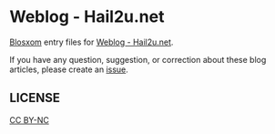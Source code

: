 Weblog - Hail2u.net
===================

[Blosxom][1] entry files for [Weblog - Hail2u.net][2].

If you have any question, suggestion, or correction about these blog articles,
please create an [issue][3].


LICENSE
-------

[CC BY-NC][4]


[1]: http://blosxom.sourceforge.net/
[2]: http://hail2u.net/blog/
[3]: https://github.com/hail2u/hail2u.net-weblog/issues
[4]: http://creativecommons.org/licenses/by-nc/4.0/
